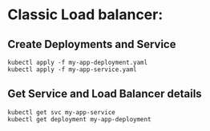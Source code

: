 # Classic Load balancer:


## Create Deployments and Service
	
	kubectl apply -f my-app-deployment.yaml
	kubectl apply -f my-app-service.yaml

## Get Service and Load Balancer details

	kubectl get svc my-app-service
	kubectl get deployment my-app-deployment

	